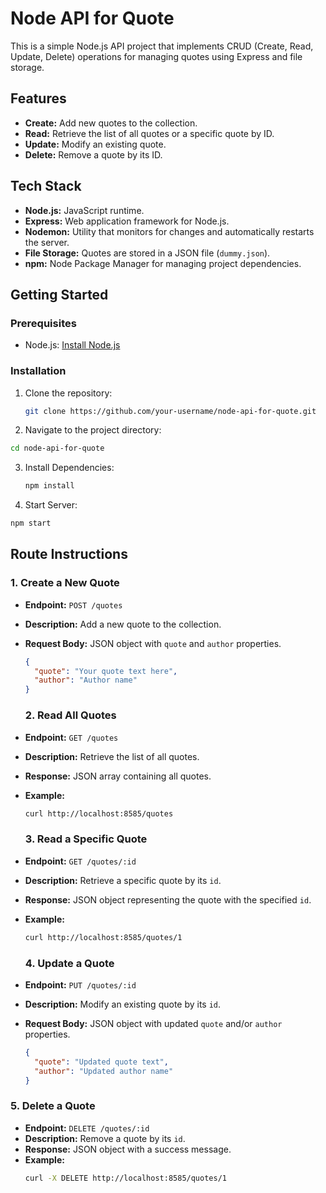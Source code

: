 # Node API for Quote

This is a simple Node.js API project that implements CRUD (Create, Read, Update, Delete) operations for managing quotes using Express and file storage.

## Features

- **Create:** Add new quotes to the collection.
- **Read:** Retrieve the list of all quotes or a specific quote by ID.
- **Update:** Modify an existing quote.
- **Delete:** Remove a quote by its ID.

## Tech Stack

- **Node.js:** JavaScript runtime.
- **Express:** Web application framework for Node.js.
- **Nodemon:** Utility that monitors for changes and automatically restarts the server.
- **File Storage:** Quotes are stored in a JSON file (`dummy.json`).
- **npm:** Node Package Manager for managing project dependencies.

## Getting Started

### Prerequisites

- Node.js: [Install Node.js](https://nodejs.org/)

### Installation

1. Clone the repository:

   ```bash
   git clone https://github.com/your-username/node-api-for-quote.git
   ```

2. Navigate to the project directory:

```bash
cd node-api-for-quote
```

3. Install Dependencies:

   ```bash
   npm install
   ```

4. Start Server:

```bash
npm start
```

## Route Instructions

### 1. Create a New Quote

- **Endpoint:** `POST /quotes`
- **Description:** Add a new quote to the collection.
- **Request Body:** JSON object with `quote` and `author` properties.

  ```json
  {
    "quote": "Your quote text here",
    "author": "Author name"
  }
  ```

  ### 2. Read All Quotes

- **Endpoint:** `GET /quotes`
- **Description:** Retrieve the list of all quotes.
- **Response:** JSON array containing all quotes.
- **Example:**

  ```bash
  curl http://localhost:8585/quotes
  ```

  ### 3. Read a Specific Quote

- **Endpoint:** `GET /quotes/:id`
- **Description:** Retrieve a specific quote by its `id`.
- **Response:** JSON object representing the quote with the specified `id`.
- **Example:**

  ```bash
  curl http://localhost:8585/quotes/1
  ```

  ### 4. Update a Quote

- **Endpoint:** `PUT /quotes/:id`
- **Description:** Modify an existing quote by its `id`.
- **Request Body:** JSON object with updated `quote` and/or `author` properties.
  ```json
  {
    "quote": "Updated quote text",
    "author": "Updated author name"
  }
  ```

### 5. Delete a Quote

- **Endpoint:** `DELETE /quotes/:id`
- **Description:** Remove a quote by its `id`.
- **Response:** JSON object with a success message.
- **Example:**
  ```bash
  curl -X DELETE http://localhost:8585/quotes/1
  ```
